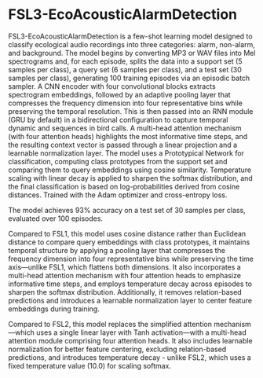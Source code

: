 # FSL3-EcoAcousticAlarmDetection

FSL3-EcoAcousticAlarmDetection is a few-shot learning model designed to classify ecological audio recordings into three categories: alarm, non-alarm, and background. The model begins by converting MP3 or WAV files into Mel spectrograms and, for each episode, splits the data into a support set (5 samples per class), a query set (6 samples per class), and a test set (30 samples per class), generating 100 training episodes via an episodic batch sampler. A CNN encoder with four convolutional blocks extracts spectrogram embeddings, followed by an adaptive pooling layer that compresses the frequency dimension into four representative bins while preserving the temporal resolution. This is then passed into an RNN module (GRU by default) in a bidirectional configuration to capture temporal dynamic and sequences in bird calls. A multi-head attention mechanism (with four attention heads) highlights the most informative time steps, and the resulting context vector is passed through a linear projection and a learnable normalization layer. The model uses a Prototypical Network for classification, computing class prototypes from the support set and comparing them to query embeddings using cosine similarity. Temperature scaling with linear decay is applied to sharpen the softmax distribution, and the final classification is based on log-probabilities derived from cosine distances. Trained with the Adam optimizer and cross-entropy loss.

The model achieves 93% accuracy on a test set of 30 samples per class, evaluated over 100 episodes.

Compared to FSL1, this model uses cosine distance rather than Euclidean distance to compare query embeddings with class prototypes, it maintains temporal structure by applying a pooling layer that compresses the frequency dimension into four representative bins while preserving the time axis—unlike FSL1, which flattens both dimensions. It also incorporates a multi-head attention mechanism with four attention heads to emphasize informative time steps, and employs temperature decay across episodes to sharpen the softmax distribution. Additionally, it removes relation-based predictions and introduces a learnable normalization layer to center feature embeddings during training.

Compared to FSL2, this model replaces the simplified attention mechanism—which uses a single linear layer with Tanh activation—with a multi-head attention module comprising four attention heads. It also includes learnable normalization for better feature centering, excluding relation-based predictions, and introduces temperature decay - unlike FSL2, which uses a fixed temperature value (10.0) for scaling softmax.
